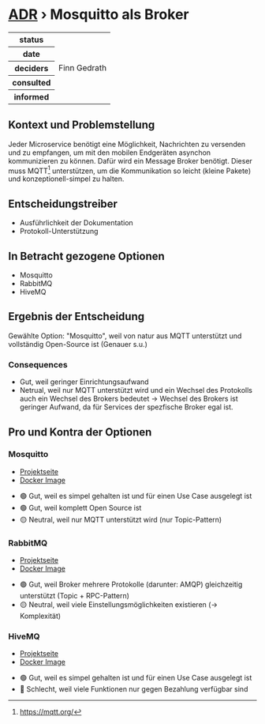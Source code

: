 # [ADR](./README.md) › Mosquitto als Broker

<table>
<tr>
<th>status</th>
<td></td><!-- {proposed / rejected / accepted / deprecated / … / superseded by ADR-0005 <0005-example.md>} -->
</tr>
<tr>
<th>date</th>
<td></td><!-- YYYY-MM-DD, when the decision was last updated -->
</tr>
<tr>
<th>deciders</th>
<td>Finn Gedrath</td><!-- list everyone involved in the decision -->
</tr>
<tr>
<th>consulted</th>
<td></td><!-- list everyone whose opinions are sought (typically subject-matter experts); and with whom there is a two-way communication -->
</tr>
<tr>
<th>informed</th>
<td></td><!-- list everyone who is kept up-to-date on progress; and with whom there is a one-way communication -->
</tr>
</table>


## Kontext und Problemstellung

Jeder Microservice benötigt eine Möglichkeit, Nachrichten zu versenden und zu empfangen, um mit den mobilen Endgeräten asynchon kommunizieren zu können. Dafür wird ein Message Broker benötigt. Dieser muss MQTT[^mqtt] unterstützen, um die Kommunikation so leicht (kleine Pakete) und konzeptionell-simpel zu halten.

<!-- Dies ist ein optionales Element. Sie können es gerne entfernen. -->
## Entscheidungstreiber

* Ausführlichkeit der Dokumentation
* Protokoll-Unterstützung

## In Betracht gezogene Optionen

* Mosquitto
* RabbitMQ
* HiveMQ

## Ergebnis der Entscheidung

Gewählte Option: "Mosquitto", weil
von natur aus MQTT unterstützt und vollständig Open-Source ist (Genauer s.u.)

<!-- Dies ist ein optionales Element. Sie können es gerne entfernen. -->
### Consequences

* Gut, weil geringer Einrichtungsaufwand
* Netrual, weil nur MQTT unterstützt wird und ein Wechsel des Protokolls auch ein Wechsel des Brokers bedeutet &rarr; Wechsel des Brokers ist geringer Aufwand, da für Services der spezfische Broker egal ist.

<!-- Dies ist ein optionales Element. Sie können es gerne entfernen. -->
## Pro und Kontra der Optionen

### Mosquitto

- [Projektseite](https://mosquitto.org/)
- [Docker Image](https://hub.docker.com/_/eclipse-mosquitto)


* 🟢 Gut, weil es simpel gehalten ist und für einen Use Case ausgelegt ist
* 🟢 Gut, weil komplett Open Source ist
* 🟡 Neutral, weil nur MQTT unterstützt wird (nur Topic-Pattern)

### RabbitMQ

- [Projektseite](https://www.rabbitmq.com/)
- [Docker Image](https://hub.docker.com/_/rabbitmq)


* 🟢 Gut, weil Broker mehrere Protokolle (darunter: AMQP) gleichzeitig unterstützt (Topic + RPC-Pattern)
* 🟡 Neutral, weil viele Einstellungsmöglichkeiten existieren (&rarr; Komplexität)

### HiveMQ

- [Projektseite](https://www.hivemq.com/)
- [Docker Image](https://hub.docker.com/r/hivemq/hivemq4)


* 🟢 Gut, weil es simpel gehalten ist und für einen Use Case ausgelegt ist
* 🔴 Schlecht, weil viele Funktionen nur gegen Bezahlung verfügbar sind

[^mqtt]: <https://mqtt.org/>
